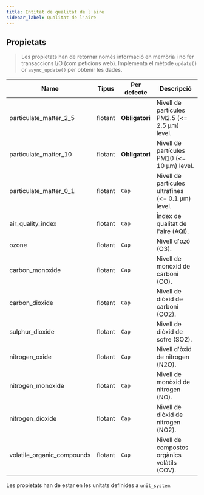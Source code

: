 ```yaml
---
title: Entitat de qualitat de l'aire
sidebar_label: Qualitat de l'aire
---
```


## Propietats

> Les propietats han de retornar només informació en memòria i no fer transaccions I/O (com peticions web). Implementa el mètode `update()` or `async_update()` per obtenir les dades.

| Name                         | Tipus   | Per defecte    | Descripció                                         |
| ---------------------------- | ------- | -------------- | -------------------------------------------------- |
| particulate_matter_2_5     | flotant | **Obligatori** | Nivell de partícules PM2.5 (<= 2.5 μm) level.      |
| particulate_matter_10      | flotant | **Obligatori** | Nivell de partícules PM10 (<= 10 μm) level.        |
| particulate_matter_0_1     | flotant | `Cap`          | Nivell de partícules ultrafines (<= 0.1 μm) level. |
| air_quality_index          | flotant | `Cap`          | Índex de qualitat de l'aire (AQI).                 |
| ozone                        | flotant | `Cap`          | Nivell d'ozó (O3).                                 |
| carbon_monoxide              | flotant | `Cap`          | Nivell de monòxid de carboni (CO).                 |
| carbon_dioxide               | flotant | `Cap`          | Nivell de diòxid de carboni (CO2).                 |
| sulphur_dioxide              | flotant | `Cap`          | Nivell de diòxid de sofre (SO2).                   |
| nitrogen_oxide               | flotant | `Cap`          | Nivell d'òxid de nitrogen (N2O).                   |
| nitrogen_monoxide            | flotant | `Cap`          | Nivell de monòxid de nitrogen (NO).                |
| nitrogen_dioxide             | flotant | `Cap`          | Nivell de diòxid de nitrogen (NO2).                |
| volatile_organic_compounds | flotant | `Cap`          | Nivell de compostos orgànics volàtils (COV).       |

Les propietats han de estar en les unitats definides a `unit_system`.